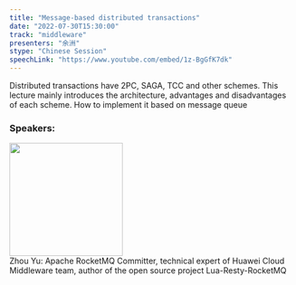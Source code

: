 ```yaml
---
title: "Message-based distributed transactions"
date: "2022-07-30T15:30:00"
track: "middleware"
presenters: "余洲"
stype: "Chinese Session"
speechLink: "https://www.youtube.com/embed/1z-BgGfK7dk"
---
```

Distributed transactions have 2PC, SAGA, TCC and other schemes. This lecture mainly introduces the architecture, advantages and disadvantages of each scheme. How to implement it based on message queue
 ### Speakers: 
 <img src="images/speaker/1223.png" width="200" /><br>Zhou Yu: Apache RocketMQ Committer, technical expert of Huawei Cloud Middleware team, author of the open source project Lua-Resty-RocketMQ

 
